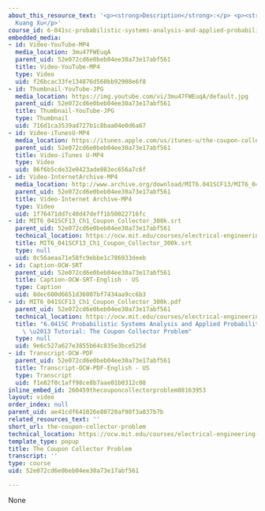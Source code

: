 ```yaml
---
about_this_resource_text: '<p><strong>Description</strong>:</p> <p><strong>Instructor</strong>:
  Kuang Xu</p>'
course_id: 6-041sc-probabilistic-systems-analysis-and-applied-probability-fall-2013
embedded_media:
- id: Video-YouTube-MP4
  media_location: 3mu47FWEuqA
  parent_uid: 52e072cd6e0beb04ee30a73e17abf561
  title: Video-YouTube-MP4
  type: Video
  uid: f26bcac33fe134876d560bb92908e6f8
- id: Thumbnail-YouTube-JPG
  media_location: https://img.youtube.com/vi/3mu47FWEuqA/default.jpg
  parent_uid: 52e072cd6e0beb04ee30a73e17abf561
  title: Thumbnail-YouTube-JPG
  type: Thumbnail
  uid: 716d1ca3539ad727b1c8baa04e0d6a67
- id: Video-iTunesU-MP4
  media_location: https://itunes.apple.com/us/itunes-u/the-coupon-collector-problem/id814580809?i=249378084
  parent_uid: 52e072cd6e0beb04ee30a73e17abf561
  title: Video-iTunes U-MP4
  type: Video
  uid: 86f6b5cde32e0423ade083ec656a7c6f
- id: Video-InternetArchive-MP4
  media_location: http://www.archive.org/download/MIT6.041SCF13/MIT6_041SCF13_Ch1_Coupon_Collector_300k.mp4
  parent_uid: 52e072cd6e0beb04ee30a73e17abf561
  title: Video-Internet Archive-MP4
  type: Video
  uid: 1f76471dd7c40d47deff1b50022716fc
- id: MIT6_041SCF13_Ch1_Coupon_Collector_300k.srt
  parent_uid: 52e072cd6e0beb04ee30a73e17abf561
  technical_location: https://ocw.mit.edu/courses/electrical-engineering-and-computer-science/6-041sc-probabilistic-systems-analysis-and-applied-probability-fall-2013/resource-index/the-coupon-collector-problem/MIT6_041SCF13_Ch1_Coupon_Collector_300k.srt
  title: MIT6_041SCF13_Ch1_Coupon_Collector_300k.srt
  type: null
  uid: 0c56aeaa71e58fc9ebbe1c786933deeb
- id: Caption-OCW-SRT
  parent_uid: 52e072cd6e0beb04ee30a73e17abf561
  title: Caption-OCW-SRT-English - US
  type: Caption
  uid: 8dec600d6651d36007bf7434aa9cc6b3
- id: MIT6_041SCF13_Ch1_Coupon_Collector_300k.pdf
  parent_uid: 52e072cd6e0beb04ee30a73e17abf561
  technical_location: https://ocw.mit.edu/courses/electrical-engineering-and-computer-science/6-041sc-probabilistic-systems-analysis-and-applied-probability-fall-2013/resource-index/the-coupon-collector-problem/MIT6_041SCF13_Ch1_Coupon_Collector_300k.pdf
  title: "6.041SC Probabilistic Systems Analysis and Applied Probability, Fall 2013Transcript\
    \ \u2013 Tutorial: The Coupon Collector Problem"
  type: null
  uid: 9e6c527a627e3855b64c835e3bce525d
- id: Transcript-OCW-PDF
  parent_uid: 52e072cd6e0beb04ee30a73e17abf561
  title: Transcript-OCW-PDF-English - US
  type: Transcript
  uid: f1e82f0c1aff98ce8b7aae01b0312c08
inline_embed_id: 260459thecouponcollectorproblem88163953
layout: video
order_index: null
parent_uid: ae41cdf641026e80720af98f3a837b7b
related_resources_text: ''
short_url: the-coupon-collector-problem
technical_location: https://ocw.mit.edu/courses/electrical-engineering-and-computer-science/6-041sc-probabilistic-systems-analysis-and-applied-probability-fall-2013/resource-index/the-coupon-collector-problem
template_type: popup
title: The Coupon Collector Problem
transcript: ''
type: course
uid: 52e072cd6e0beb04ee30a73e17abf561

---
```

None